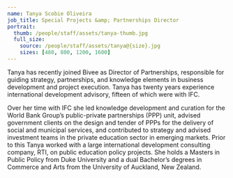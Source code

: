 ```yaml
---
name: Tanya Scobie Oliveira
job_title: Special Projects &amp; Partnerships Director
portrait:
  thumb: /people/staff/assets/tanya-thumb.jpg
  full_size:
    source: /people/staff/assets/tanya@{size}.jpg
    sizes: [480, 800, 1200, 1600]
---
```


Tanya has recently joined Bivee as Director of Partnerships, responsible for guiding strategy, partnerships, and knowledge elements in business development and project execution. Tanya has twenty years experience international development advisory, fifteen of which were with IFC.

Over her time with IFC she led knowledge development and curation for the World Bank Group’s public-private partnerships (PPP) unit, advised government clients on the design and tender of PPPs for the delivery of social and municipal services, and contributed to strategy and advised investment teams in the private education sector in emerging markets. Prior to this Tanya worked with a large international development consulting company, RTI, on public education policy projects. She holds a Masters in Public Policy from Duke University and a dual Bachelor’s degrees in Commerce and Arts from the University of Auckland, New Zealand.
